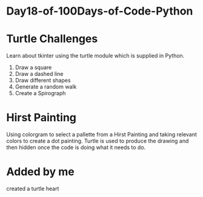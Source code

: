 # Day18-of-100Days-of-Code-Python
# Turtle Challenges

Learn about tkinter using the turtle module which is supplied in Python.

1. Draw a square
2. Draw a dashed line
3. Draw different shapes
4. Generate a random walk
5. Create a Spirograph

# Hirst Painting

Using colorgram to select a pallette from a Hirst Painting and taking relevant colors to create a dot painting.
Turtle is used to produce the drawing and then hidden once the code is doing what it needs to do.

# Added by me 
created a turtle heart
